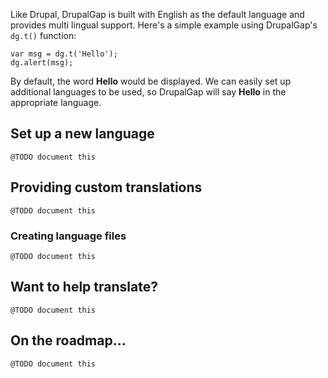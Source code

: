 Like Drupal, DrupalGap is built with English as the default language and provides multi lingual support. Here's a simple
example using DrupalGap's `dg.t()` function:

```
var msg = dg.t('Hello');
dg.alert(msg);
```

By default, the word **Hello** would be displayed. We can easily set up additional languages to be used, so DrupalGap
will say **Hello** in the appropriate language.

## Set up a new language

```
@TODO document this
```

## Providing custom translations

```
@TODO document this
```

### Creating language files

```
@TODO document this
```


## Want to help translate?

```
@TODO document this
```

## On the roadmap...

```
@TODO document this
```
